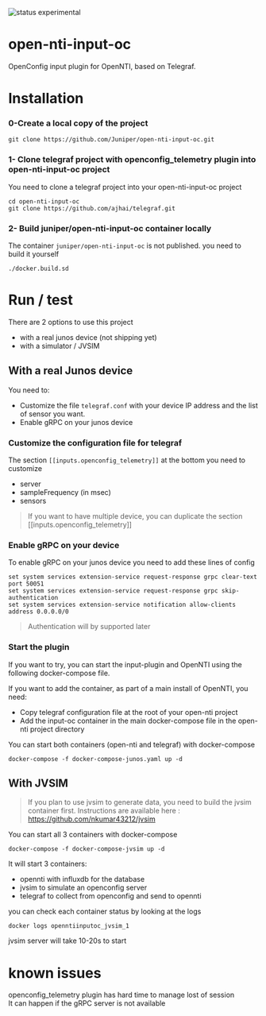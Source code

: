 ![status experimental](https://img.shields.io/badge/status-experimental-yellow.svg)  

# open-nti-input-oc

OpenConfig input plugin for OpenNTI, based on Telegraf.

# Installation

### 0-Create a local copy of the project

```
git clone https://github.com/Juniper/open-nti-input-oc.git
```

### 1- Clone telegraf project with openconfig_telemetry plugin into open-nti-input-oc project
You need to clone a telegraf project into your open-nti-input-oc project
```
cd open-nti-input-oc
git clone https://github.com/ajhai/telegraf.git
```

### 2- Build juniper/open-nti-input-oc container locally
The container `juniper/open-nti-input-oc` is not published. you need to build it yourself
```
./docker.build.sd
```

# Run / test
There are 2 options to use this project
- with a real junos device (not shipping yet)
- with a simulator / JVSIM

## With a real Junos device

You need to:
- Customize the file `telegraf.conf` with your device IP address and the list of sensor you want.
- Enable gRPC on your junos device

### Customize the configuration file for telegraf

The section `[[inputs.openconfig_telemetry]]` at the bottom you need to customize
- server
- sampleFrequency (in msec)
- sensors

> If you want to have multiple device, you can duplicate the section [[inputs.openconfig_telemetry]]

### Enable gRPC on your device
To enable gRPC on your junos device you need to add these lines of config
```
set system services extension-service request-response grpc clear-text port 50051
set system services extension-service request-response grpc skip-authentication
set system services extension-service notification allow-clients address 0.0.0.0/0
```
> Authentication will by supported later

### Start the plugin
If you want to try, you can start the input-plugin and OpenNTI using the following docker-compose file.

If you want to add the container, as part of a main install of OpenNTI, you need:
- Copy telegraf configuration file at the root of your open-nti project
- Add the input-oc container in the main docker-compose file in the open-nti project directory

You can start both containers (open-nti and telegraf) with docker-compose
```
docker-compose -f docker-compose-junos.yaml up -d
```

## With JVSIM
> If you plan to use jvsim to generate data, you need to build the jvsim container first.
> Instructions are available here : https://github.com/nkumar43212/jvsim

You can start all 3 containers with docker-compose
```
docker-compose -f docker-compose-jvsim up -d
```

It will start 3 containers:
- opennti with influxdb for the database
- jvsim to simulate an openconfig server
- telegraf to collect from openconfig and send to opennti

you can check each container status by looking at the logs

```
docker logs openntiinputoc_jvsim_1
```
jvsim server will take 10-20s to start

# known issues

openconfig_telemetry plugin has hard time to manage lost of session  
It can happen if the gRPC server is not available
